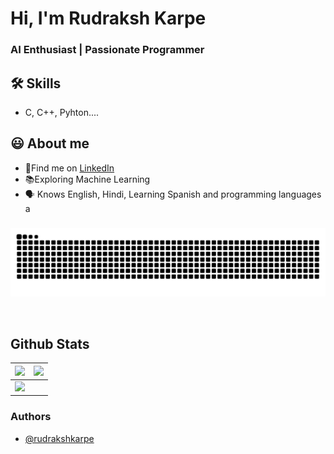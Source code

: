 
# Hi, I'm Rudraksh Karpe

  
### AI Enthusiast | Passionate Programmer


## 🛠 Skills
- C, C++, Pyhton....

  
## 😃 About me 
 - 🍳Find me on [LinkedIn](https://awesomeopensource.com/project/elangosundar/awesome-README-templates)
 - 📚Exploring Machine Learning 
 - 🗣 Knows English, Hindi, Learning Spanish and programming languages a

  
### 


<!-- Don't Run Contribution Graph(Generate Snake) Action on your default Branch-->
![𝙶𝚒𝚝𝚑𝚞𝚋 𝙲𝚘𝚗𝚝𝚛𝚒𝚋𝚞𝚝𝚒𝚘𝚗 𝙶𝚛𝚊𝚙𝚑](https://github.com/JayantGoel001/JayantGoel001/blob/main/github-contribution-grid-snake.svg)
<!-- Don't Run Contribution Graph(Generate Snake) Action on your default Branch -->
<br/>

## Github Stats

<img src="https://github-readme-stats.vercel.app/api?username=rudrakshkarpe&&show_icons=true&count_private=true&theme=github_dark">|<img src="https://github-readme-streak-stats.herokuapp.com/?user=rudrakshkarpe&theme=blueberry_duo"/>
|---|---|
<img src="https://github-readme-stats.vercel.app/api/top-langs/?username=rudrakshkarpe&layout=compact&theme=github_dark"/>|

### Authors

- [@rudrakshkarpe](https://www.github.com/rudrakshkarpe)

  
